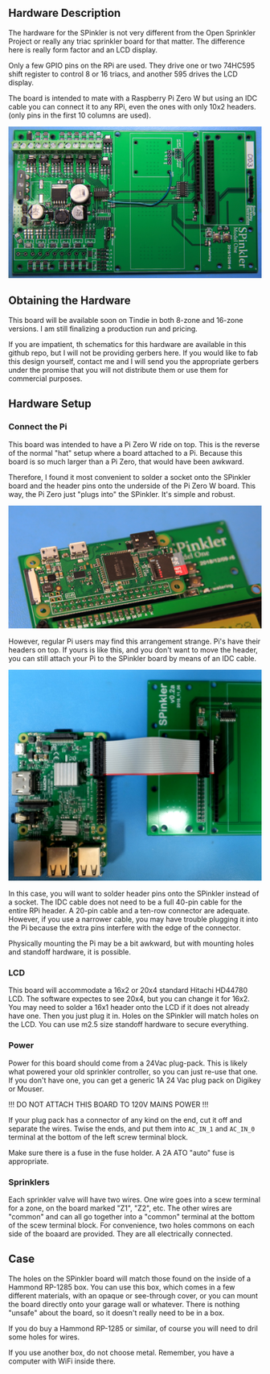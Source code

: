 ## Hardware Description

The hardware for the SPinkler is not very different from the
Open Sprinkler Project or really any triac sprinkler board for that
matter. The difference here is really form factor and an LCD display.

Only a few GPIO pins on the RPi are used. They drive one or two 74HC595 
shift register to control 8 or 16 triacs, and another 595 drives
the LCD display.

The board is intended to mate with a Raspberry Pi Zero W but using
an IDC cable you can connect it to any RPi, even the ones with only
10x2 headers. (only pins in the first 10 columns are used).

![picture of operating SPinkler](https://raw.githubusercontent.com/djacobow/spinkler/master/hardware/images/complete_8ch.jpg)

## Obtaining the Hardware

This board will be available soon on Tindie in both 8-zone and
16-zone versions. I am still finalizing a production run and pricing.

If you are impatient, th schematics for this hardware are available
in this github repo, but I will not be providing gerbers here.  If you
would like to fab this design yourself, contact me and I will send you
the appropriate gerbers under the promise that you will not distribute
them or use them for commercial purposes.

## Hardware Setup

### Connect the Pi

This board was intended to have a Pi Zero W ride on top. This is 
the reverse of the normal "hat" setup where a board attached to 
a Pi. Because this board is so much larger than a Pi Zero, that 
would have been awkward.

Therefore, I found it most convenient to solder a socket onto the
SPinkler board and the header pins onto the underside of the Pi Zero W
board. This way, the Pi Zero just "plugs into" the SPinkler. It's 
simple and robust.

![Expected mounting of Pi Zero W](https://raw.githubusercontent.com/djacobow/spinkler/master/hardware/images/pi_zero_mounted.jpg)

However, regular Pi users may find this arrangement strange.
Pi's have their headers on top. If yours is like
this, and you don't want to move the header, you can still attach your
Pi to the SPinkler board by means of an IDC cable.

![Alternative Connection of Another RPi](https://raw.githubusercontent.com/djacobow/spinkler/master/hardware/images/rpi3_connected.jpg)

In this case, you will want to solder header pins onto the
SPinkler instead of a socket. The IDC cable does not need to be 
a full 40-pin cable for the entire RPi header. A 20-pin
cable and a ten-row connector are adequate. However, if you use
a narrower cable, you may have trouble plugging it into the Pi
because the extra pins interfere with the edge of the connector.

Physically mounting the Pi may be a bit awkward, but with mounting holes
and standoff hardware, it is possible.

### LCD

This board will accommodate a 16x2 or 20x4 standard Hitachi 
HD44780 LCD. The software expectes to see 20x4, but you can
change it for 16x2. You may need to solder a 16x1 header 
onto the LCD if it does not already have one. Then you just 
plug it in. Holes on the SPinkler will match holes on the 
LCD. You can use m2.5 size standoff hardware to secure everything.

### Power

Power for this board should come from a 24Vac plug-pack. This is 
likely what powered your old sprinkler controller, so you can just
re-use that one. If you don't have one, you can get a generic 1A
24 Vac plug pack on Digikey or Mouser.

!!! DO NOT ATTACH THIS BOARD TO 120V MAINS POWER !!!

If your plug pack has a connector of any kind on the end, 
cut it off and separate the wires. Twise the ends, and put them 
into `AC_IN_1` and `AC_IN_0` terminal at the bottom of the 
left screw terminal block.

Make sure there is a fuse in the fuse holder. A 2A ATO "auto"
fuse is appropriate.

### Sprinklers

Each sprinkler valve will have two wires. One wire goes into a scew
terminal for a zone, on the board marked "Z1", "Z2", etc.  The other
wires are "common" and can all go together into a "common" terminal
at the bottom of the scew terminal block. For convenience, two 
holes commons on each side of the boaard are provided. They are all
electrically connected.


## Case

The holes on the SPinkler board will match those found on the 
inside of a Hammond RP-1285 box. You can use this box, which 
comes in a few different materials, with an opaque or see-through
cover, or you can mount the board directly onto your garage 
wall or whatever. There is nothing "unsafe" about the board,
so it doesn't really need to be in a box.

If you do buy a Hammond RP-1285 or similar, of course you
will need to dril some holes for wires.

If you use another box, do not choose metal. Remember, you 
have a computer with WiFi inside there.

